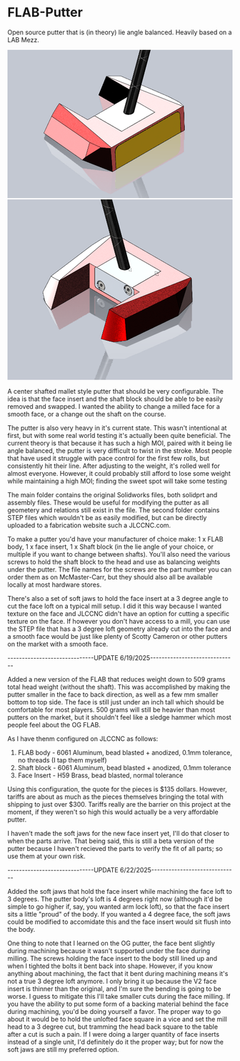 # FLAB-Putter
Open source putter that is (in theory) lie angle balanced. Heavily based on a LAB Mezz.

![ISO Front](https://github.com/ManBearPigWolf/FLAB-Putter/blob/main/Little%20FLAB%20Putter/ISO%20Front.png)
![ISO Rear](https://github.com/ManBearPigWolf/FLAB-Putter/blob/main/Little%20FLAB%20Putter/ISO%20Rear.png)


A center shafted mallet style putter that should be very configurable. The idea is that the face insert and the shaft block should be able to be easily removed and swapped. I wanted the ability to change a milled face for a smooth face, or a change out the shaft on the course.

The putter is also very heavy in it's current state. This wasn't intentional at first, but with some real world testing it's actually been quite beneficial. The current theory is that because it has such a high MOI, paired with it being lie angle balanced, the putter is very difficult to twist in the stroke. Most people that have used it struggle with pace control for the first few rolls, but consistently hit their line. After adjusting to the weight, it's rolled well for almost everyone. However, it could probably still afford to lose some weight while maintaining a high MOI; finding the sweet spot will take some testing

The main folder contains the original Solidworks files, both solidprt and assembly files. These would be useful for modifying the putter as all geometery and relations still exist in the file. The second folder contains STEP files which wouldn't be as easily modified, but can be directly uploaded to a fabrication website such a JLCCNC.com.

To make a putter you'd have your manufacturer of choice make: 1 x FLAB body, 1 x face insert, 1 x Shaft block (in the lie angle of your choice, or multiple if you want to change between shafts). You'll also need the various screws to hold the shaft block to the head and use as balancing weights under the putter. The file names for the screws are the part number you can order them as on McMaster-Carr, but they should also all be available locally at most hardware stores.

There's also a set of soft jaws to hold the face insert at a 3 degree angle to cut the face loft on a typical mill setup. I did it this way because I wanted texture on the face and JLCCNC didn't have an option for cutting a specific texture on the face. If however you don't have access to a mill, you can use the STEP file that has a 3 degree loft geometry already cut into the face and a smooth face would be just like plenty of Scotty Cameron or other putters on the market with a smooth face.

------------------------------UPDATE 6/19/2025------------------------------

Added a new version of the FLAB that reduces weight down to 509 grams total head weight (without the shaft). This was accomplished by making the putter smaller in the face to back direction, as well as a few mm smaller bottom to top side. The face is still just under an inch tall which should be comfortable for most players. 500 grams will still be heavier than most putters on the market, but it shouldn't feel like a sledge hammer which most people feel about the OG FLAB.

As I have thenm configured on JLCCNC as follows:
1. FLAB body - 6061 Aluminum, bead blasted + anodized, 0.1mm tolerance, no threads (I tap them myself)
2. Shaft block - 6061 Aluminum, bead blasted + anodized, 0.1mm tolerance
3. Face Insert - H59 Brass, bead blasted, normal tolerance

Using this configuration, the quote for the pieces is $135 dollars. However, tariffs are about as much as the pieces themselves bringing the total with shipping to just over $300. Tariffs really are the barrier on this project at the moment, if they weren't so high this would actually be a very affordable putter.

I haven't made the soft jaws for the new face insert yet, I'll do that closer to when the parts arrive. That being said, this is still a beta version of the putter because I haven't recieved the parts to verify the fit of all parts; so use them at your own risk.

------------------------------UPDATE 6/22/2025------------------------------

Added the soft jaws that hold the face insert while machining the face loft to 3 degrees. The putter body's loft is 4 degrees right now (although it'd be simple to go higher if, say, you wanted arm lock loft), so that the face insert sits a little "proud" of the body. If you wanted a 4 degree face, the soft jaws could be modified to accomidate this and the face insert would sit flush into the body.

One thing to note that I learned on the OG putter, the face bent slightly during machining because it wasn't supported under the face during milling. The screws holding the face insert to the body still lined up and when I tighted the bolts it bent back into shape. However, if you know anything about machining, the fact that it bent during machining means it's not a true 3 degree loft anymore. I only bring it up because the V2 face insert is thinner than the original, and I'm sure the bending is going to be worse. I guess to mitigate this I'll take smaller cuts during the face milling. If you have the ability to put some form of a backing material behind the face during machining, you'd be doing yourself a favor. The proper way to go about it would be to hold the unlofted face square in a vice and set the mill head to a 3 degree cut, but tramming the head back square to the table after a cut is such a pain. If I were doing a larger quantity of face inserts instead of a single unit, I'd definitely do it the proper way; but for now the soft jaws are still my preferred option.

